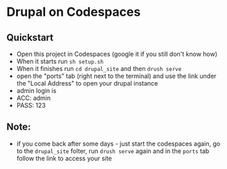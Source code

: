 # Drupal on Codespaces

## Quickstart
* Open this project in Codespaces (google it if you still don't know how)
* When it starts run `sh setup.sh`
* When it finishes run `cd drupal_site` and then `drush serve`
* open the "ports" tab (right next to the terminal) and use the link under the "Local Address" to open your drupal instance
* admin login is
 * ACC: admin
 * PASS: 123

## Note:
* if you come back after some days - just start the codespaces again, go to the `drupal_site` folter, run `drush serve` again and in the `ports` tab follow the link to access your site 
